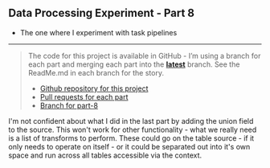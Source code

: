 Data Processing Experiment - Part 8
---
- The one where I experiment with task pipelines


---

> The code for this project is available in GitHub - I’m using a branch for each part and merging each part into the **[latest](https://github.com/prule/data-processing-experiment/tree/latest)** branch. See the ReadMe.md in each branch for the story.
>
> - [Github repository for this project](https://github.com/prule/data-processing-experiment/)
> - [Pull requests for each part](https://github.com/prule/data-processing-experiment/pulls?q=is%3Apr+is%3Aclosed) 
> - [Branch for part-8](https://github.com/prule/data-processing-experiment/tree/part-7)

I'm not confident about what I did in the last part by adding the union field to the source. This won't work for other functionality - what we really need is a list of transforms to perform. These could go on the table source - if it only needs to operate on itself - or it could be separated out into it's own space and run across all tables accessible via the context.

